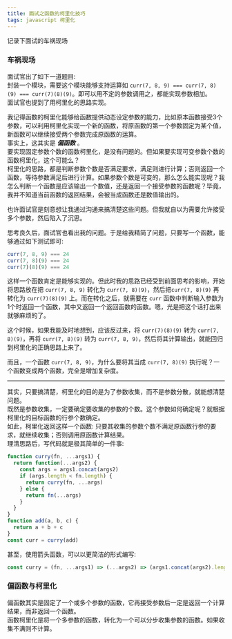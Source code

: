 ```yaml
---
title: 面试之函数的柯里化技巧
tags: javascript 柯里化
---
```

记录下面试的车祸现场

### 车祸现场
面试官出了如下一道题目:  
封装一个模块，需要这个模块能够支持运算如 `curr(7, 8, 9) === curr(7, 8)(9) === curr(7)(8)(9)`。即可以用不定的参数调用之，都能实现参数相加。  
面试官也提到了用柯里化的思路实现。  

我记得函数的柯里化能够给函数提供动态设定参数的能力，比如原本函数接受3个参数，可以利用柯里化实现一个新的函数，将原函数的第一个参数固定为某个值，新函数可以继续接受两个参数完成原函数的运算。  
事实上，这其实是 ***偏函数*** 。  
要实现固定参数个数的函数柯里化，是没有问题的。但如果要实现可变参数个数的函数柯里化，这个可能么？  
柯里化的思路，都是判断参数个数是否满足要求，满足则进行计算；否则返回一个函数，等待参数满足后进行计算。如果参数个数是可变的，那么怎么能实现呢？我怎么判断一个函数是应该输出一个数值，还是返回一个接受参数的函数呢？毕竟，我并不知道当前函数的返回结果，会被当成函数还是数值输出的。

也许面试官是刻意想让我通过沟通来搞清楚这些问题。但我就自以为需要允许接受多个参数，然后陷入了沉思。  

思考良久后，面试官也看出我的问题。于是给我精简了问题，只要写一个函数，能够通过如下测试即可:  
```javascript
curr(7, 8, 9) === 24
curr(7, 8)(9) === 24
curr(7)(8)(9) === 24
```

这样一个函数肯定是能够实现的。但此时我的思路已经受到前面思考的影响，开始将思路放在把 `curr(7, 8, 9)` 转化为 `curr(7, 8)(9)`，然后把`curr(7, 8)(9)` 再转化为 `curr(7)(8)(9)` 上。而在转化之后，就需要在 `curr` 函数中判断输入参数为1个时返回一个函数，其中又返回一个返回函数的函数。嗯，光是把这个话打出来就够麻烦的了。  

这个时候，如果我能及时地想到，应该反过来，将 `curr(7)(8)(9)` 转为 `curr(7, 8)(9)`，再将 `curr(7, 8)(9)` 转为 `curr(7, 8, 9)`，然后将其计算输出，就能回归到柯里化的正确思路上来了。  

而且，一个函数 `curr(7, 8, 9)`，为什么要将其当成 `curr(7, 8)(9)` 执行呢？一个函数变成两个函数，完全是增加复杂度。

<hr >

其实，只要搞清楚，柯里化的目的是为了参数收集，而不是参数分散，就能想清楚问题。  
既然是参数收集，一定要确定要收集的参数的个数。这个参数如何确定呢？就根据柯里化的目标函数的行参个数确定。  
如此，柯里化返回这样一个函数: 只要其收集的参数个数不满足原函数行参的要求，就继续收集；否则调用原函数计算结果。  
理清思路后，写代码就是极其简单的一件事:  
```javascript
function curry(fn, ...args1) {
  return function(...args2) {
    const args = args1.concat(args2)
    if (args.length < fn.length) {
      return curry(fn, ...args)
    } else {
      return fn(...args)
    }
  }
}
function add(a, b, c) {
  return a + b + c
}
const curr = curry(add)
```

甚至，使用箭头函数，可以以更简洁的形式编写:
```javascript
const curry = (fn, ...args1) => (...args2) => (args1.concat(args2).length < fn.length ? curry(fn, ...args1, ...args2) : fn(...args1, ...args2))
```

### 偏函数与柯里化
偏函数其实是固定了一个或多个参数的函数，它再接受参数后一定是返回一个计算结果，而非返回一个函数。  
函数柯里化是将一个多参数的函数，转化为一个可以分步收集参数的函数。如果收集不满则不计算。